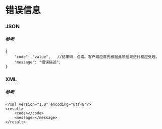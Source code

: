 # 错误信息

### JSON
##### 参考
```
{
    "code": "value",   //结果码，必需。客户端应首先根据此项结果进行相应处理。
    "message": "错误描述";
}
```


### XML
##### 参考
```
<?xml version="1.0" encoding="utf-8"?> 
<result>
    <code></code>
    <message></message>
</result>
```

